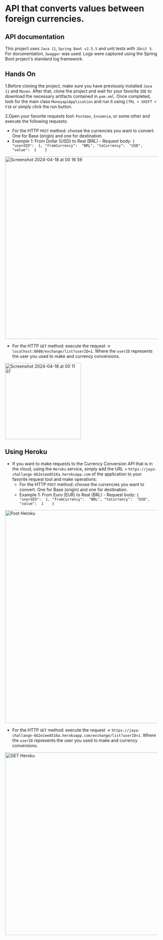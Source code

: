 # API that converts values ​​between foreign currencies.

 ## API documentation

This project uses ```Java 11```, ```Spring Boot v2.5.5``` and unit tests with ```JUnit 5```. For documentation, ```Swagger``` was used. Logs were captured using the Spring Boot project's standard log framework.

 ## Hands On

1.Before cloning the project, make sure you have previously installed ```Java 11``` and ```Maven```. After that, clone the project and wait for your favorite ```IDE``` to download the necessary artifacts contained in ```pom.xml```.
Once completed, look for the main class ```MoneyapiApplication``` and run it using ```CTRL + SHIFT + F10``` or simply click the run button.

2.Open your favorite requests tool: ```Postman```, ```Insomnia```, or some other and execute the following requests:
- For the HTTP ```POST``` method: choose the currencies you want to convert. One for Base (origin) and one for destination.
- Example 1: From Dollar (USD) to Real (BRL)
        -  Request body:
                    ```{ "userdID":  1,
                         "fromCurrency":  "BRL",
                         "toCurrency":  "USD",
                         "value":  1	}```

<img width="600" alt="Screenshot 2024-04-18 at 00 16 59" src="https://github.com/ClaudioAds/jaya-challange/assets/8331728/252a9bd2-bafb-4629-aa0a-246ee1f2826f">

  

- For the HTTP ```GET``` method: execute the request -> ```localhost:8080/exchange/list?userID=1```. Where the ```userID``` represents the user you used to make and currency conversions.

<img width="250" alt="Screenshot 2024-04-18 at 00 11 07" src="https://github.com/ClaudioAds/jaya-challange/assets/8331728/9efa9d82-51c7-4b3e-92b2-e651030ebd4d">

## Using Heroku

- If you want to make requests to the Currency Conversion API that is in the cloud, using the ```Heroku``` service, simply add the URL = ```https://jaya-challange-6b2e1ee8516a.herokuapp.com``` of the application to your favorite request tool and make operations:
  - For the HTTP ```POST``` method: choose the currencies you want to convert. One for Base (origin) and one for destination.
  - Example 1: From Euro (EUR) to Real (BRL)
        -  Request body:
                    ```{ "userdID":  1,
                         "fromCurrency":  "BRL",
                         "toCurrency":  "USD",
                         "value":  1	}```



<img width="700" alt="Post Heroku" src="https://github.com/ClaudioAds/jaya-challange/assets/8331728/003161b1-a961-4275-bfbb-8f50a88aa7cc">



   - For the HTTP ```GET``` method: execute the request -> ```https://jaya-challange-6b2e1ee8516a.herokuapp.com/exchange/list?userID=1```. Where the ```userID``` represents the user you used to make and currency conversions.


<img width="600" alt="GET Heroku" src="https://github.com/ClaudioAds/jaya-challange/assets/8331728/94d730e2-edb3-44eb-9943-f8793be93b6f">

    
